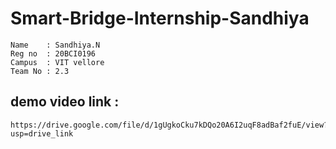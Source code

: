 # Smart-Bridge-Internship-Sandhiya
    Name    : Sandhiya.N
    Reg no  : 20BCI0196
    Campus  : VIT vellore
    Team No : 2.3

## demo video link : 
```
https://drive.google.com/file/d/1gUgkoCku7kDQo20A6I2uqF8adBaf2fuE/view?usp=drive_link
```